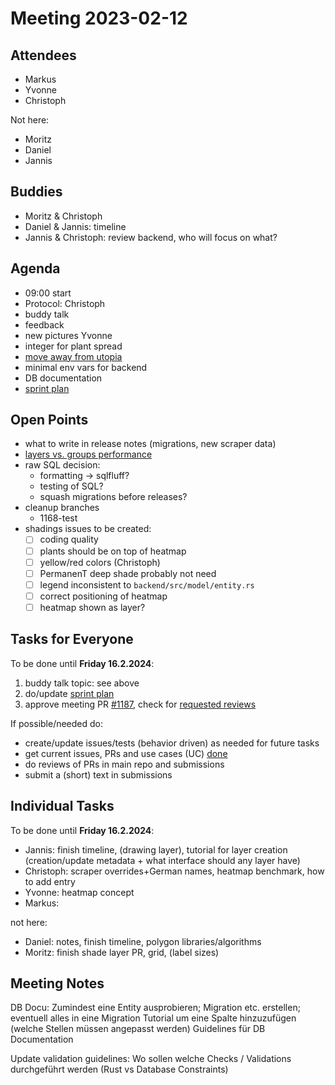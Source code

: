 # Meeting 2023-02-12

## Attendees

- Markus
- Yvonne
- Christoph

Not here:

- Moritz
- Daniel
- Jannis

## Buddies

- Moritz & Christoph
- Daniel & Jannis: timeline
- Jannis & Christoph: review backend, who will focus on what?

## Agenda

- 09:00 start
- Protocol: Christoph
- buddy talk
- feedback
- new pictures Yvonne
- integer for plant spread
- [move away from utopia](https://issues.permaplant.net/1181)
- minimal env vars for backend
- DB documentation
- [sprint plan](https://project.permaplant.net)

## Open Points

- what to write in release notes (migrations, new scraper data)
- [layers vs. groups performance](https://github.com/konvajs/konva/issues/1713)
- raw SQL decision:
  - formatting -> sqlfluff?
  - testing of SQL?
  - squash migrations before releases?
- cleanup branches
  - 1168-test
- shadings issues to be created:
  - [ ] coding quality
  - [ ] plants should be on top of heatmap
  - [ ] yellow/red colors (Christoph)
  - [ ] PermanenT deep shade probably not need
  - [ ] legend inconsistent to `backend/src/model/entity.rs`
  - [ ] correct positioning of heatmap
  - [ ] heatmap shown as layer?

## Tasks for Everyone

To be done until **Friday 16.2.2024**:

1. buddy talk topic: see above
2. do/update [sprint plan](https://project.permaplant.net)
3. approve meeting PR [#1187](https://pull.permaplant.net/1187/files),
   check for [requested reviews](https://pulls.permaplant.net/?q=is%3Aopen+user-review-requested%3A%40me)

If possible/needed do:

- create/update issues/tests (behavior driven) as needed for future tasks
- get current issues, PRs and use cases (UC) [done](../usecases/README.md)
- do reviews of PRs in main repo and submissions
- submit a (short) text in submissions

## Individual Tasks

To be done until **Friday 16.2.2024**:

- Jannis: finish timeline, (drawing layer), tutorial for layer creation (creation/update metadata + what interface should any layer have)
- Christoph: scraper overrides+German names, heatmap benchmark, how to add entry
- Yvonne: heatmap concept
- Markus:

not here:

- Daniel: notes, finish timeline, polygon libraries/algorithms
- Moritz: finish shade layer PR, grid, (label sizes)

## Meeting Notes

DB Docu: Zumindest eine Entity ausprobieren; Migration etc. erstellen; eventuell alles in eine Migration
Tutorial um eine Spalte hinzuzufügen (welche Stellen müssen angepasst werden)
Guidelines für DB Documentation

Update validation guidelines: Wo sollen welche Checks / Validations durchgeführt werden (Rust vs Database Constraints)
